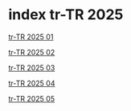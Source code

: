 # index tr-TR 2025

<a href="./01">tr-TR 2025 01</a>

<a href="./02">tr-TR 2025 02</a>

<a href="./03">tr-TR 2025 03</a>

<a href="./04">tr-TR 2025 04</a>

<a href="./05">tr-TR 2025 05</a>
